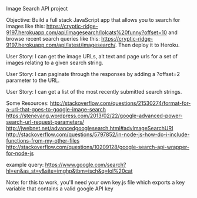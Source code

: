 Image Search API project

Objective: Build a full stack JavaScript app that allows you to search for images like this: 
https://cryptic-ridge-9197.herokuapp.com/api/imagesearch/lolcats%20funny?offset=10 
and browse recent search queries like this: 
https://cryptic-ridge-9197.herokuapp.com/api/latest/imagesearch/. Then deploy it to Heroku.


User Story: I can get the image URLs, alt text and page urls for a set of images relating to a given search string.

User Story: I can paginate through the responses by adding a ?offset=2 parameter to the URL.

User Story: I can get a list of the most recently submitted search strings.


Some Resources:
http://stackoverflow.com/questions/21530274/format-for-a-url-that-goes-to-google-image-search
https://stenevang.wordpress.com/2013/02/22/google-advanced-power-search-url-request-parameters/
http://jwebnet.net/advancedgooglesearch.html#advImageSearchURI
http://stackoverflow.com/questions/5797852/in-node-js-how-do-i-include-functions-from-my-other-files
http://stackoverflow.com/questions/10209128/google-search-api-wrapper-for-node-js

example query:
https://www.google.com/search?hl=en&as_st=y&site=imghp&tbm=isch&q=lol%20cat

Note:
for this to work, you'll need your own key.js file which exports a key variable that contains a valid google API key

